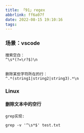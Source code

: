 ```yaml
---
title: 「91」regex
abbrlink: ff6a07f
date: 2022-08-15 19:10:16
tags:
---
```


### 场景：vscode
```
搜索空白：
^\s*(?=\r?$)\n


删除某些字符所在的行：
^.*(string1|string2|string3).*\n
```

### Linux

#### 删除文本中的空行
```shell
grep实现:

grep -v '^\s*$' test.txt
```
